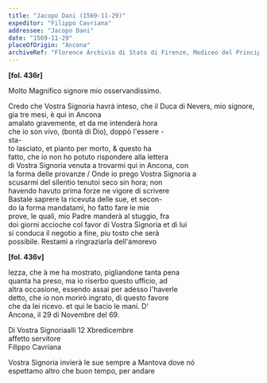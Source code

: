 ```yaml
---
title: "Jacopo Dani (1569-11-29)"
expeditor: "Filippo Cavriana"
addressee: "Jacopo Dani"
date: "1569-11-29"
placeOfOrigin: "Ancona"
archiveRef: "Florence Archivio di Stato di Firenze, Mediceo del Principato, Filza 1317, fols. 436r-436v"
---
```



**[fol. 436r]**

Molto Magnifico signore  mio osservandissimo.

Credo che Vostra Signoria  havrà inteso, che il Duca di Nevers, mio signore, gia tre mesi, è qui in Ancona  
amalato gravemente, et da me intenderà hora   
che io son vivo, (bontà di Dio), doppò l'essere -  
sta-  
to lasciato, et pianto per morto, & questo ha   
fatto, che io non ho potuto rispondere alla lettera   
di Vostra Signoria  venuta a trovarmi qui in Ancona, con   
la forma delle provanze / Onde io prego Vostra Signoria  a   
scusarmi del silentio tenutoi seco sin hora; non   
havendo havuto prima forze ne vigore di scrivere   
Bastale saprere la ricevuta delle sue, et secon-  
do la forma mandatami, ho fatto fare le mie   
prove, le quali, mio Padre  manderà al stuggio, fra   
doi giorni accioche col favor di Vostra Signoria  et di lui   
si conduca il negotio a fine, piu tosto che serà   
possibile. Restami a ringraziarla dell'amorevo


**[fol. 436v]**

lezza, che à me ha mostrato, pigliandone tanta pena   
quanta ha preso, ma io riserbo questo ufficio, ad   
altra occasione, essendo assai per adesso l'haverle   
detto, che io non morirò ingrato, di questo favore   
che da lei ricevo. et qui le bacio le mani. D'   
Ancona, il 29 di Novembre del 69.

Di Vostra  Signoriaalli 12 Xbredicembre  
affetto servitore   
Filippo Cavriana

Vostra Signoria  invierà le sue sempre a Mantova dove nó   
espettamo altro che buon tempo, per andare



